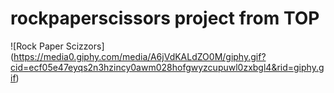 # rockpaperscissors project from TOP
![Rock Paper Scizzors] (https://media0.giphy.com/media/A6jVdKALdZO0M/giphy.gif?cid=ecf05e47eyqs2n3hzincy0awm028hofgwyzcupuwl0zxbgl4&rid=giphy.gif)
